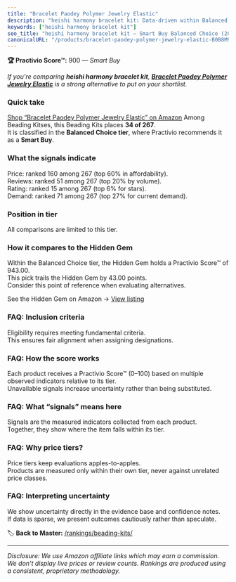 ```yaml
---
title: "Bracelet Paodey Polymer Jewelry Elastic"
description: "heishi harmony bracelet kit: Data-driven within Balanced Choice ranking using the Practivio Score™. Positioned by quality, value, demand, findability, momentum."
keywords: ["heishi harmony bracelet kit"]
seo_title: "heishi harmony bracelet kit — Smart Buy Balanced Choice (2025)"
canonicalURL: "/products/bracelet-paodey-polymer-jewelry-elastic-B0B8M9MQSQ/"
---
```


**🏆 Practivio Score™:** 900 — _Smart Buy_


*If you're comparing **heishi harmony bracelet kit**, **[Bracelet Paodey Polymer Jewelry Elastic](https://www.amazon.com/dp/B0B8M9MQSQ?tag=practivio-20)** is a strong alternative to put on your shortlist.*
### Quick take
[Shop “Bracelet Paodey Polymer Jewelry Elastic” on Amazon](https://www.amazon.com/dp/B0B8M9MQSQ?tag=practivio-20)
Among Beading Kitses, this Beading Kits places **34 of 267**.  
It is classified in the **Balanced Choice tier**, where Practivio recommends it as a **Smart Buy**.

### What the signals indicate
Price: ranked 160 among 267 (top 60% in affordability).  
Reviews: ranked 51 among 267 (top 20% by volume).  
Rating: ranked 15 among 267 (top 6% for stars).  
Demand: ranked 71 among 267 (top 27% for current demand).

### Position in tier
All comparisons are limited to this tier.

### How it compares to the Hidden Gem
Within the Balanced Choice tier, the Hidden Gem holds a Practivio Score™ of 943.00.  
This pick trails the Hidden Gem by 43.00 points.  
Consider this point of reference when evaluating alternatives.  

See the Hidden Gem on Amazon → [View listing](https://www.amazon.com/dp/B0747ZGTTG?tag=practivio-20)

### FAQ: Inclusion criteria
Eligibility requires meeting fundamental criteria.  
This ensures fair alignment when assigning designations.

### FAQ: How the score works
Each product receives a Practivio Score™ (0–100) based on multiple observed indicators relative to its tier.  
Unavailable signals increase uncertainty rather than being substituted.

### FAQ: What “signals” means here
Signals are the measured indicators collected from each product.  
Together, they show where the item falls within its tier.

### FAQ: Why price tiers?
Price tiers keep evaluations apples-to-apples.  
Products are measured only within their own tier, never against unrelated price classes.

### FAQ: Interpreting uncertainty
We show uncertainty directly in the evidence base and confidence notes.  
If data is sparse, we present outcomes cautiously rather than speculate.


🏷️ **Back to Master:** [/rankings/beading-kits/](/rankings/beading-kits/)

---
_Disclosure: We use Amazon affiliate links which may earn a commission. We don’t display live prices or review counts. Rankings are produced using a consistent, proprietary methodology._
